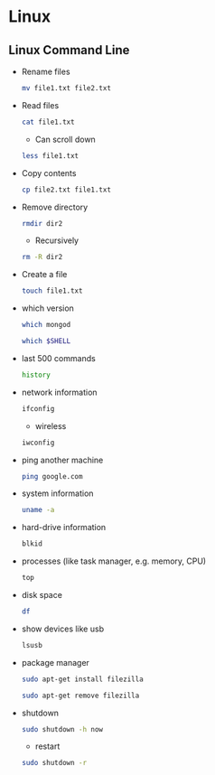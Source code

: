 # Linux

## Linux Command Line
- Rename files
  ```bash
  mv file1.txt file2.txt
  ```

- Read files
  ```bash
  cat file1.txt
  ```
  - Can scroll down
  ```bash
  less file1.txt
  ```
  
- Copy contents
  ```bash
  cp file2.txt file1.txt
  ```

- Remove directory
  ```bash
  rmdir dir2
  ```
  - Recursively
  ```bash
  rm -R dir2
  ```
  
- Create a file
  ```bash
  touch file1.txt
  ```

- which version
  ```bash
  which mongod
  ```
  ```bash
  which $SHELL
  ```

- last 500 commands
  ```bash
  history
  ```

- network information 
  ```bash
  ifconfig
  ```
  - wireless 
  ```bash
  iwconfig
  ```

- ping another machine
  ```bash
  ping google.com
  ```
  
- system information
  ```bash
  uname -a
  ```
  
- hard-drive information
  ```bash
  blkid
  ```
  
- processes (like task manager, e.g. memory, CPU)
  ```bash
  top
  ```

- disk space
  ```bash
  df
  ```

- show devices like usb
  ```bash
  lsusb
  ```

- package manager
  ```bash
  sudo apt-get install filezilla
  ```
  ```bash
  sudo apt-get remove filezilla
  ```
  
- shutdown
  ```bash
  sudo shutdown -h now
  ```
  - restart
  ```bash
  sudo shutdown -r
  ```

